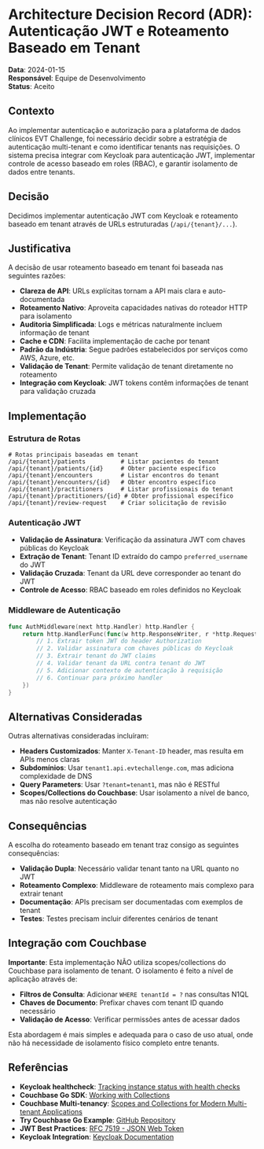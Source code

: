 # Architecture Decision Record (ADR): Autenticação JWT e Roteamento Baseado em Tenant

**Data**: 2024-01-15  
**Responsável**: Equipe de Desenvolvimento  
**Status**: Aceito  

## Contexto

Ao implementar autenticação e autorização para a plataforma de dados clínicos EVT Challenge, foi necessário decidir sobre a estratégia de autenticação multi-tenant e como identificar tenants nas requisições. O sistema precisa integrar com Keycloak para autenticação JWT, implementar controle de acesso baseado em roles (RBAC), e garantir isolamento de dados entre tenants.

## Decisão

Decidimos implementar autenticação JWT com Keycloak e roteamento baseado em tenant através de URLs estruturadas (`/api/{tenant}/...`).

## Justificativa

A decisão de usar roteamento baseado em tenant foi baseada nas seguintes razões:

- **Clareza de API**: URLs explícitas tornam a API mais clara e auto-documentada
- **Roteamento Nativo**: Aproveita capacidades nativas do roteador HTTP para isolamento
- **Auditoria Simplificada**: Logs e métricas naturalmente incluem informação de tenant
- **Cache e CDN**: Facilita implementação de cache por tenant
- **Padrão da Indústria**: Segue padrões estabelecidos por serviços como AWS, Azure, etc.
- **Validação de Tenant**: Permite validação de tenant diretamente no roteamento
- **Integração com Keycloak**: JWT tokens contêm informações de tenant para validação cruzada

## Implementação

### Estrutura de Rotas
```
# Rotas principais baseadas em tenant
/api/{tenant}/patients          # Listar pacientes do tenant
/api/{tenant}/patients/{id}     # Obter paciente específico
/api/{tenant}/encounters        # Listar encontros do tenant
/api/{tenant}/encounters/{id}   # Obter encontro específico
/api/{tenant}/practitioners     # Listar profissionais do tenant
/api/{tenant}/practitioners/{id} # Obter profissional específico
/api/{tenant}/review-request    # Criar solicitação de revisão

```

### Autenticação JWT
- **Validação de Assinatura**: Verificação da assinatura JWT com chaves públicas do Keycloak
- **Extração de Tenant**: Tenant ID extraído do campo `preferred_username` do JWT
- **Validação Cruzada**: Tenant da URL deve corresponder ao tenant do JWT
- **Controle de Acesso**: RBAC baseado em roles definidos no Keycloak

### Middleware de Autenticação
```go
func AuthMiddleware(next http.Handler) http.Handler {
    return http.HandlerFunc(func(w http.ResponseWriter, r *http.Request) {
        // 1. Extrair token JWT do header Authorization
        // 2. Validar assinatura com chaves públicas do Keycloak
        // 3. Extrair tenant do JWT claims
        // 4. Validar tenant da URL contra tenant do JWT
        // 5. Adicionar contexto de autenticação à requisição
        // 6. Continuar para próximo handler
    })
}
```

## Alternativas Consideradas

Outras alternativas consideradas incluíram:

- **Headers Customizados**: Manter `X-Tenant-ID` header, mas resulta em APIs menos claras
- **Subdomínios**: Usar `tenant1.api.evtechallenge.com`, mas adiciona complexidade de DNS
- **Query Parameters**: Usar `?tenant=tenant1`, mas não é RESTful
- **Scopes/Collections do Couchbase**: Usar isolamento a nível de banco, mas não resolve autenticação

## Consequências

A escolha do roteamento baseado em tenant traz consigo as seguintes consequências:

- **Validação Dupla**: Necessário validar tenant tanto na URL quanto no JWT
- **Roteamento Complexo**: Middleware de roteamento mais complexo para extrair tenant
- **Documentação**: APIs precisam ser documentadas com exemplos de tenant
- **Testes**: Testes precisam incluir diferentes cenários de tenant

## Integração com Couchbase

**Importante**: Esta implementação NÃO utiliza scopes/collections do Couchbase para isolamento de tenant. O isolamento é feito a nível de aplicação através de:

- **Filtros de Consulta**: Adicionar `WHERE tenantId = ?` nas consultas N1QL
- **Chaves de Documento**: Prefixar chaves com tenant ID quando necessário
- **Validação de Acesso**: Verificar permissões antes de acessar dados

Esta abordagem é mais simples e adequada para o caso de uso atual, onde não há necessidade de isolamento físico completo entre tenants.

## Referências

- **Keycloak healthcheck**: [Tracking instance status with health checks](https://www.keycloak.org/observability/health)
- **Couchbase Go SDK**: [Working with Collections](https://docs.couchbase.com/go-sdk/current/howtos/working-with-collections.html#2.3@go-sdk:hello-world:sample-application.adoc)
- **Couchbase Multi-tenancy**: [Scopes and Collections for Modern Multi-tenant Applications](https://www.couchbase.com/blog/scopes-and-collections-for-modern-multi-tenant-applications-couchbase-7-0/)
- **Try Couchbase Go Example**: [GitHub Repository](https://github.com/couchbaselabs/try-cb-golang/blob/7.0/main.go)
- **JWT Best Practices**: [RFC 7519 - JSON Web Token](https://tools.ietf.org/html/rfc7519)
- **Keycloak Integration**: [Keycloak Documentation](https://www.keycloak.org/documentation)
